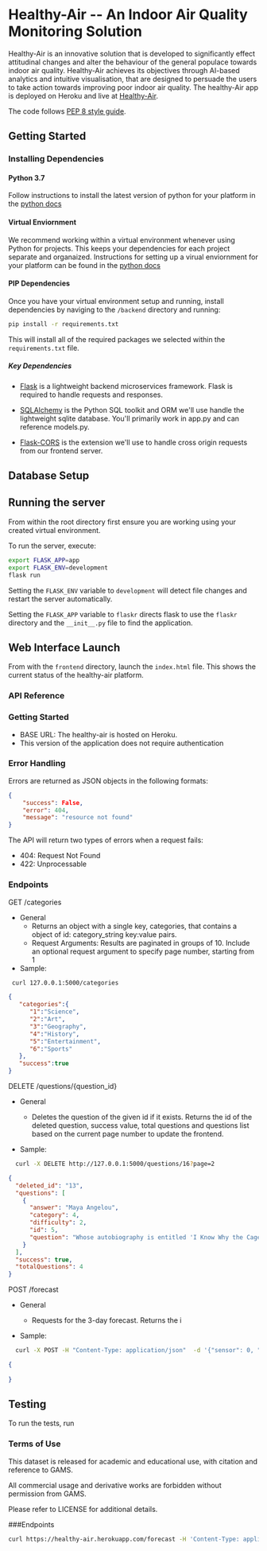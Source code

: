# Healthy-Air -- An Indoor Air Quality Monitoring Solution
Healthy-Air is an innovative solution that is developed to significantly effect attitudinal changes and alter the behaviour of the general populace towards indoor air quality. Healthy-Air achieves its objectives through AI-based analytics and intuitive visualisation, that are designed to persuade the users to take action towards improving poor indoor air quality. The healthy-Air app is deployed on Heroku and live at [Healthy-Air](https://healthy-air.herokuapp.com/). 

The code follows [PEP 8 style guide](https://pep8.org/).

## Getting Started

### Installing Dependencies

#### Python 3.7

Follow instructions to install the latest version of python for your platform in the [python docs](https://docs.python.org/3/using/unix.html#getting-and-installing-the-latest-version-of-python)

#### Virtual Enviornment

We recommend working within a virtual environment whenever using Python for projects. This keeps your dependencies for each project separate and organaized. Instructions for setting up a virual enviornment for your platform can be found in the [python docs](https://packaging.python.org/guides/installing-using-pip-and-virtual-environments/)

#### PIP Dependencies

Once you have your virtual environment setup and running, install dependencies by naviging to the `/backend` directory and running:

```bash
pip install -r requirements.txt
```

This will install all of the required packages we selected within the `requirements.txt` file.

##### Key Dependencies

- [Flask](http://flask.pocoo.org/)  is a lightweight backend microservices framework. Flask is required to handle requests and responses.

- [SQLAlchemy](https://www.sqlalchemy.org/) is the Python SQL toolkit and ORM we'll use handle the lightweight sqlite database. You'll primarily work in app.py and can reference models.py. 

- [Flask-CORS](https://flask-cors.readthedocs.io/en/latest/#) is the extension we'll use to handle cross origin requests from our frontend server. 

## Database Setup

## Running the server

From within the root directory first ensure you are working using your created virtual environment.

To run the server, execute:

```bash
export FLASK_APP=app
export FLASK_ENV=development
flask run
```

Setting the `FLASK_ENV` variable to `development` will detect file changes and restart the server automatically.

Setting the `FLASK_APP` variable to `flaskr` directs flask to use the `flaskr` directory and the `__init__.py` file to find the application.  

## Web Interface Launch
From with the `frontend` directory, launch the `index.html` file. This shows the current status of the healthy-air platform.

### API Reference

### Getting Started

* BASE URL: The healthy-air is hosted on Heroku.
* This version of the application does not require authentication

### Error Handling

Errors are returned as JSON objects in the following formats:

```json
{ 
    "success": False,
    "error": 404,
    "message": "resource not found"
}
```

The API will return two types of errors when a request fails:

* 404: Request Not Found
* 422: Unprocessable

### Endpoints

GET /categories
* General
    - Returns an object with a single key, categories, that contains a object of id: category_string key:value pairs. 
    - Request Arguments: Results are paginated in groups of 10. Include an optional request argument to specify page number, starting from 1
* Sample: 

```bash
 curl 127.0.0.1:5000/categories 
 ```

```json
{
   "categories":{
      "1":"Science",
      "2":"Art",
      "3":"Geography",
      "4":"History",
      "5":"Entertainment",
      "6":"Sports"
   },
   "success":true
}
```


DELETE /questions/{question_id}
* General
    - Deletes the question of the given id if it exists. Returns the id of the deleted question, success value, total questions and questions list 
      based on the current page number to update the frontend.

* Sample: 

```bash
  curl -X DELETE http://127.0.0.1:5000/questions/16?page=2
 ```

```json
{
  "deleted_id": "13",
  "questions": [
    {
      "answer": "Maya Angelou",
      "category": 4,
      "difficulty": 2,
      "id": 5,
      "question": "Whose autobiography is entitled 'I Know Why the Caged Bird Sings'?"
    }
  ],
  "success": true,
  "totalQuestions": 4
}
```


POST /forecast
* General
    - Requests for the 3-day forecast. Returns the i

* Sample: 

```bash
  curl -X POST -H "Content-Type: application/json"  -d '{"sensor": 0, "pollutant": "Temperature", "reqDate": "2020-12-03"}' http://healthy-air.heroku.com
 ```

```json
{
 
}
```

## Testing
To run the tests, run



### Terms of Use

This dataset is released for academic and educational use, with citation and reference to GAMS. 

All commercial usage and derivative works are forbidden without permission from GAMS. 

Please refer to LICENSE for additional details. 


###Endpoints

```bash
curl https://healthy-air.herokuapp.com/forecast -H 'Content-Type: application/json' -X POST -d '{"sensor": 0, "pollutant": "Temperature", "reqDate": "2020-12-03"}'
```